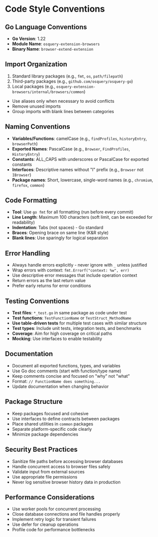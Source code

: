 # Code Style Conventions

## Go Language Conventions
- **Go Version**: 1.22
- **Module Name**: `osquery-extension-browsers`
- **Binary Name**: `browser-extend-extension`

## Import Organization
1. Standard library packages (e.g., `fmt`, `os`, `path/filepath`)
2. Third-party packages (e.g., `github.com/osquery/osquery-go`)
3. Local packages (e.g., `osquery-extension-browsers/internal/browsers/common`)
- Use aliases only when necessary to avoid conflicts
- Remove unused imports
- Group imports with blank lines between categories

## Naming Conventions
- **Variables/Functions**: camelCase (e.g., `findProfiles`, `historyEntry`, `browserPath`)
- **Exported Names**: PascalCase (e.g., `Browser`, `FindProfiles`, `HistoryEntry`)
- **Constants**: ALL_CAPS with underscores or PascalCase for exported constants
- **Interfaces**: Descriptive names without "I" prefix (e.g., `Browser` not `IBrowser`)
- **Package names**: Short, lowercase, single-word names (e.g., `chromium`, `firefox`, `common`)

## Code Formatting
- **Tool**: Use `go fmt` for all formatting (run before every commit)
- **Line Length**: Maximum 100 characters (soft limit, can be exceeded for readability)
- **Indentation**: Tabs (not spaces) - Go standard
- **Braces**: Opening brace on same line (K&R style)
- **Blank lines**: Use sparingly for logical separation

## Error Handling
- Always handle errors explicitly - never ignore with `_` unless justified
- Wrap errors with context: `fmt.Errorf("context: %w", err)`
- Use descriptive error messages that include operation context
- Return errors as the last return value
- Prefer early returns for error conditions

## Testing Conventions
- **Test files**: `*_test.go` in same package as code under test
- **Test functions**: `TestFunctionName` or `TestStruct_MethodName`
- **Use table-driven tests** for multiple test cases with similar structure
- **Test types**: Include unit tests, integration tests, and benchmarks
- **Coverage**: Aim for high coverage on critical paths
- **Mocking**: Use interfaces to enable testability

## Documentation
- Document all exported functions, types, and variables
- Use Go doc comments (start with function/type name)
- Keep comments concise and focused on "why" not "what"
- Format: `// FunctionName does something...`
- Update documentation when changing behavior

## Package Structure
- Keep packages focused and cohesive
- Use interfaces to define contracts between packages
- Place shared utilities in `common` packages
- Separate platform-specific code clearly
- Minimize package dependencies

## Security Best Practices
- Sanitize file paths before accessing browser databases
- Handle concurrent access to browser files safely
- Validate input from external sources
- Use appropriate file permissions
- Never log sensitive browser history data in production

## Performance Considerations
- Use worker pools for concurrent processing
- Close database connections and file handles properly
- Implement retry logic for transient failures
- Use defer for cleanup operations
- Profile code for performance bottlenecks